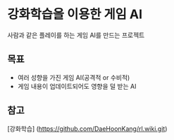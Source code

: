 # 강화학습을 이용한 게임 AI
사람과 같은 플레이를 하는 게임 AI를 만드는 프로젝트

## 목표
 * 여러 성향을 가진 게임 AI(공격적 or 수비적)
 * 게임 내용이 업데이트되어도 영향을 덜 받는 AI

## 참고
[강화학습] (https://github.com/DaeHoonKang/rl.wiki.git)
